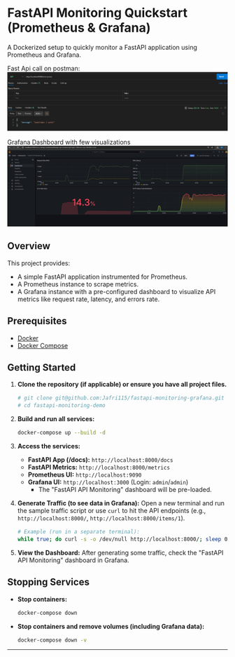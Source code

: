 # FastAPI Monitoring Quickstart (Prometheus & Grafana)

A Dockerized setup to quickly monitor a FastAPI application using Prometheus and Grafana.

Fast Api call on postman:
![FastAPI App Screenshot](fastapi_ss.png)

Grafana Dashboard with few visualizations
![Grafana Dashboard Screenshot](dashboard_ss.png)


## Overview

This project provides:
*   A simple FastAPI application instrumented for Prometheus.
*   A Prometheus instance to scrape metrics.
*   A Grafana instance with a pre-configured dashboard to visualize API metrics like request rate, latency, and errors rate.

## Prerequisites

*   [Docker](https://www.docker.com/get-started)
*   [Docker Compose](https://docs.docker.com/compose/install/)

## Getting Started

1.  **Clone the repository (if applicable) or ensure you have all project files.**
    ```bash
    # git clone git@github.com:Jafri115/fastapi-monitoring-grafana.git
    # cd fastapi-monitoring-demo
    ```

2.  **Build and run all services:**
    ```bash
    docker-compose up --build -d
    ```

3.  **Access the services:**
    *   **FastAPI App (/docs):** `http://localhost:8000/docs`
    *   **FastAPI Metrics:** `http://localhost:8000/metrics`
    *   **Prometheus UI:** `http://localhost:9090`
    *   **Grafana UI:** `http://localhost:3000` (Login: `admin`/`admin`)
        *   The "FastAPI API Monitoring" dashboard will be pre-loaded.

4.  **Generate Traffic (to see data in Grafana):**
    Open a new terminal and run the sample traffic script or use `curl` to hit the API endpoints (e.g., `http://localhost:8000/`, `http://localhost:8000/items/1`).
    ```bash
    # Example (run in a separate terminal):
    while true; do curl -s -o /dev/null http://localhost:8000/; sleep 0.2; done
    ```

5.  **View the Dashboard:**
    After generating some traffic, check the "FastAPI API Monitoring" dashboard in Grafana.

## Stopping Services

*   **Stop containers:**
    ```bash
    docker-compose down
    ```
*   **Stop containers and remove volumes (including Grafana data):**
    ```bash
    docker-compose down -v
    ```

---
